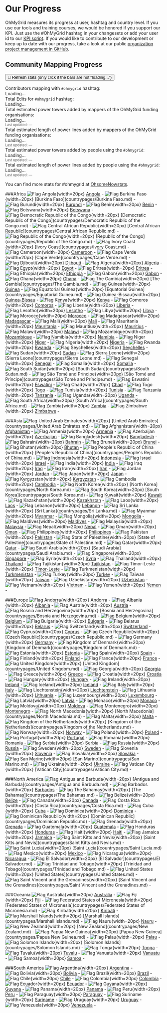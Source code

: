 <div class="page-headers">
<h1>Our Progress</h1>
</div>

OhMyGrid measures its progress at user, hashtag and country level. If you use our tools and training courses, we would be honored if you support our KPI. Just use the #OhMyGrid hashtag in your changesets or add your user id to our [KPI script](https://github.com/open-energy-transition/OhMyGrid/blob/main/.github/workflows/update-tower-count.yml). If you would like to contribute to our development or keep up to date with our progress, take a look at our public [organization project management in GitHub](https://github.com/orgs/open-energy-transition/projects).

<!-- Progress Bars Section -->
## **<div class="tools-header">Community Mapping Progress </div>**

<div class="progress-section"> 
   <button id="refresh-btn" style="margin-bottom:1rem;">
     🔄 Refresh stats (only click if the bars are not "loading...")
   </button>


  <div class="progress-item">
    <label>Contributors mapping with <code>#ohmygrid</code> hashtag:</label>
    <div class="progress"> <div class="progress-bar" id="contributors-bar" style="background-color: #28a745;"></div> </div>
    <span id="contributors-count">Loading…</span>
  </div>

  <div class="progress-item">
    <label>Total Edits for <code>#ohmygrid</code> hashtag:</label>
    <div class="progress">
      <div class="progress-bar" id="edits-bar" style="background-color: #28a745;"></div> </div>
    <span id="edits-count">Loading…</span>
  </div>

  <div class="progress-item">
    <label>Total estimated power towers added by mappers of the OhMyGrid funding organisations:</label>
    <div class="progress">
      <div class="progress-bar" id="tower-bar" style="background-color: #17a2b8;"></div>
    </div>
    <span id="tower-count">Loading…</span>
    <br>
    <span id="tower-updated" style="font-size:0.8em; color:#666">Last updated: —</span>
  </div>

  <div class="progress-item">
    <label>Total estimated length of power lines added by mappers of the OhMyGrid funding organisations:</label>
    <div class="progress">
      <div class="progress-bar" id="line-length-bar" style="background-color: #17a2b8;"></div>
    </div>
    <span id="line-length-count">Loading…</span><br>
    <span id="line-length-updated" style="font-size:0.8em; color:#666">
      Last updated: —
    </span>
  </div>

  <div class="progress-item">
    <label>Total estimated power towers added by people using the <code>#ohmygrid</code>:</label>
    <div class="progress">
      <div class="progress-bar" id="community-tower-bar" style="background-color: #28a745;"></div>
    </div>
    <span id="community-tower-count">Loading…</span>
    <br>
    <span id="community-tower-updated" style="font-size:0.8em; color:#666">Last updated: —</span>
  </div>

  <div class="progress-item">
    <label>Total estimated length of power lines added by people using the <code>#ohmygrid</code>:</label>
    <div class="progress">
      <div class="progress-bar" id="community-line-length-bar" style="background-color: #28a745;"></div>
    </div>
    <span id="community-line-length-count">Loading…</span><br>
    <span id="community-line-length-updated" style="font-size:0.8em; color:#666">
      Last updated: —
    </span>
  </div>

</div>


<script>

    // —— CONFIGURE THESE GOALS ——
  const CONTRIBUTORS_GOAL = 1;
  const EDITS_GOAL        = 10000;
  const TOWER_GOAL        = 10000;
  const LINE_LENGTH_GOAL = 5000;
  const COMMUNITY_TOWER_GOAL = 5000;
  const COMMUNITY_LINE_LENGTH_GOAL = 2500;
   // —— UPDATE Ohsome (#ohmygrid) ——
  async function updateOhsome() {
    const contribCountEl = document.getElementById('contributors-count');
    const editsCountEl   = document.getElementById('edits-count');
    const contribBar     = document.getElementById('contributors-bar');
    const editsBar       = document.getElementById('edits-bar');

    // set loading
    contribCountEl.textContent = 'Loading…';
    editsCountEl.textContent   = 'Loading…';
    contribBar.style.width     = '0%';
    editsBar.style.width       = '0%';

    try {
      const startDate = '2025-03-12T22:00:00Z';
      const endDate   = new Date().toISOString();
      const url       = `https://stats.now.ohsome.org/api/stats/ohmygrid?startdate=${startDate}&enddate=${endDate}`;

      const resp = await fetch(url);
      if (!resp.ok) throw new Error(resp.statusText);
      const data = await resp.json();

      // your payload is in data.result
      const users = data.result.users  ?? 0;
      const edits = data.result.edits  ?? 0;

      // write DOM
      contribCountEl.textContent = users.toLocaleString();
      editsCountEl.textContent   = edits.toLocaleString('en-US');

      contribBar.style.width = Math.min(100, users / CONTRIBUTORS_GOAL * 100) + '%';
      editsBar.style.width   = Math.min(100, edits / EDITS_GOAL        * 100) + '%';

      // cache
      localStorage.setItem('ohmygrid-ohsome', JSON.stringify({
        users, edits, ts: Date.now()
      }));
    }
    catch(err) {
      console.error('Ohsome error', err);
      contribCountEl.textContent = 'Error';
      editsCountEl.textContent   = 'Error';
    }
  }

 async function loadTowerCount() {
  const towerCountEl   = document.getElementById('tower-count');
  const towerBar       = document.getElementById('tower-bar');
  const towerUpdatedEl = document.getElementById('tower-updated');

  towerCountEl.textContent   = 'Loading…';
  towerBar.style.width       = '0%';
  towerUpdatedEl.textContent = 'Last updated: —';

  try {
    const resp = await fetch('/data/tower-count.json');
    if (!resp.ok) throw new Error(resp.statusText);
    const { towerCount: count, updated } = await resp.json();

    towerCountEl.textContent   = count.toLocaleString('en-US');
    towerBar.style.width       = Math.min(100, count / TOWER_GOAL * 100) + '%';
    towerUpdatedEl.textContent = `Last updated: ${new Date(updated).toLocaleString()}`;
  }
  catch(err) {
    console.error('Error loading tower count', err);
    towerCountEl.textContent = 'Error';
    towerUpdatedEl.textContent = '';
  }
}

async function loadLineLength() {
  const lengthEl      = document.getElementById('line-length-count');
  const lengthBar     = document.getElementById('line-length-bar');
  const updatedEl     = document.getElementById('line-length-updated');

  lengthEl.textContent   = 'Loading…';
  lengthBar.style.width  = '0%';
  updatedEl.textContent  = 'Last updated: —';

  try {
    const resp = await fetch('/data/line-length.json');
    if (!resp.ok) throw new Error(resp.statusText);
    const data = await resp.json();
    const { lengthKm, mediumHighVoltageKm, percentageOfMediumHigh, updated } = data;

    // Always show the length, even if percentage calculation failed
    let displayText = `${Math.round(lengthKm).toLocaleString('en-US')} km`;

   // Only add percentage if we have valid data
    if (percentageOfMediumHigh !== null && percentageOfMediumHigh !== undefined && mediumHighVoltageKm) {
      displayText += `<br><small style="color: #666; font-size: 0.85em;">${percentageOfMediumHigh}% of all high-voltage lines in OpenStreetMap (source: openinframap.org)</small>`;
    }

    lengthEl.innerHTML = displayText;
    lengthBar.style.width  = Math.min(100, lengthKm / LINE_LENGTH_GOAL * 100) + '%';
    updatedEl.textContent  = `Last updated: ${new Date(updated).toLocaleString()}`;
  } catch(err) {
    console.error('Error loading line length', err);
    lengthEl.textContent = 'Error';
    updatedEl.textContent = '';
  }
}

async function loadCommunityStats() {
  const towerCountEl = document.getElementById('community-tower-count');
  const towerBar = document.getElementById('community-tower-bar');
  const communityTowerUpdatedEl = document.getElementById('community-tower-updated'); // Correct ID for tower updated

  const lengthEl = document.getElementById('community-line-length-count');
  const lengthBar = document.getElementById('community-line-length-bar');
  const communityLineLengthUpdatedEl = document.getElementById('community-line-length-updated'); // Correct ID for line length updated

  // Set initial loading states
  towerCountEl.textContent = 'Loading…';
  towerBar.style.width = '0%';
  communityTowerUpdatedEl.textContent = 'Last updated: —';

  lengthEl.textContent = 'Loading…';
  lengthBar.style.width = '0%';
  communityLineLengthUpdatedEl.textContent = 'Last updated: —';

  try {
    const resp = await fetch('/data/community-stats.json');
    if (!resp.ok) throw new Error(resp.statusText);
    const data = await resp.json();

    // Correctly extract data based on your provided JSON structure
    const towerCount = data.towerCount ?? 0;
    const lengthKm = data.lengthKm ?? 0;
    const updated = data.updated;

    // Update Community Towers
    towerCountEl.textContent = towerCount.toLocaleString('en-US');
    towerBar.style.width = Math.min(100, towerCount / COMMUNITY_TOWER_GOAL * 100) + '%';
    communityTowerUpdatedEl.textContent = `Last updated: ${new Date(updated).toLocaleString()}`;

    // Update Community Line Length
    lengthEl.textContent = `${lengthKm.toLocaleString('en-US')} km`;
    lengthBar.style.width = Math.min(100, lengthKm / COMMUNITY_LINE_LENGTH_GOAL * 100) + '%';
    communityLineLengthUpdatedEl.textContent = `Last updated: ${new Date(updated).toLocaleString()}`;

    // Cache community stats
    localStorage.setItem('ohmygrid-community-stats', JSON.stringify({
      communityTowerCount: towerCount,
      communityLineLengthKm: lengthKm,
      updated: updated, // Store the actual updated timestamp from JSON
      ts: Date.now() // Store current time for cache age
    }));

  } catch (err) {
    console.error('Error loading community stats', err);
    // Change to 'Error' for clarity when something goes wrong fetching data
    towerCountEl.textContent = 'Error';
    lengthEl.textContent = 'Error';
    communityTowerUpdatedEl.textContent = ''; // Clear timestamp on error
    communityLineLengthUpdatedEl.textContent = ''; // Clear timestamp on error
  }
}


    // —— MAIN & CACHE HANDLING ——
  function attemptCacheLoad(id, maxAgeMs) {
    try {
      const raw = localStorage.getItem(id);
      if (!raw) return null;
      const { ts, ...rest } = JSON.parse(raw);
      if (Date.now() - ts > maxAgeMs) return null;
      return rest;
    }
    catch { return null; }
  }

  document.addEventListener('DOMContentLoaded', () => {
    // 1h cache
    const oneHour = 60*60*1000;

    // try Ohsome cache
    const oCache = attemptCacheLoad('ohmygrid-ohsome', oneHour);
    if (oCache) {
      // populate from cache
      document.getElementById('contributors-count').textContent = oCache.users.toLocaleString('en-US');
      document.getElementById('edits-count').textContent       = oCache.edits.toLocaleString('en-US');
      document.getElementById('contributors-bar').style.width = Math.min(100, oCache.users / CONTRIBUTORS_GOAL * 100) + '%';
      document.getElementById('edits-bar').style.width       = Math.min(100, oCache.edits / EDITS_GOAL * 100) + '%';
    } else {
      updateOhsome();
    }

    // try Towers cache
    const tCache = attemptCacheLoad('ohmygrid-towers', oneHour);
    if (tCache) {
      document.getElementById('tower-count').textContent = tCache.count.toLocaleString('en-US');
      document.getElementById('tower-bar').style.width   = Math.min(100, tCache.count / TOWER_GOAL * 100) + '%';
      document.getElementById('tower-updated').textContent = `Last updated: ${new Date(tCache.updated).toLocaleString()}`; // Populate updated from cache
    } else {
      loadTowerCount();
    }

    loadLineLength();

    // Try Community Stats cache
    const csCache = attemptCacheLoad('ohmygrid-community-stats', oneHour);
    if (csCache) {
      document.getElementById('community-tower-count').textContent = csCache.communityTowerCount.toLocaleString('en-US');
      document.getElementById('community-tower-bar').style.width = Math.min(100, csCache.communityTowerCount / COMMUNITY_TOWER_GOAL * 100) + '%';
      document.getElementById('community-tower-updated').textContent = `Last updated: ${new Date(csCache.updated).toLocaleString()}`;

      document.getElementById('community-line-length-count').textContent = `${csCache.communityLineLengthKm.toLocaleString('en-US')} km`;
      document.getElementById('community-line-length-bar').style.width = Math.min(100, csCache.communityLineLengthKm / COMMUNITY_LINE_LENGTH_GOAL * 100) + '%';
      document.getElementById('community-line-length-updated').textContent = `Last updated: ${new Date(csCache.updated).toLocaleString()}`;
    } else {
      loadCommunityStats();
    }


    // refresh button now refreshes both
    const btn = document.getElementById('refresh-btn');
    if (btn) {
      btn.addEventListener('click', () => {
        localStorage.removeItem('ohmygrid-ohsome');
        localStorage.removeItem('ohmygrid-towers');
        localStorage.removeItem('ohmygrid-line-length');
        localStorage.removeItem('ohmygrid-community-stats'); // Clear community stats cache
        updateOhsome();
        loadTowerCount();
        loadLineLength();
        loadCommunityStats(); // Also call community stats refresh
      });
    }
  });
</script>

You can find more stats for #ohmygrid at [OhsomeNowstats](https://stats.now.ohsome.org/dashboard#hashtag=ohmygrid&start=2025-03-12T22:00:00Z&end=2025-05-14T21:59:59Z&interval=P1M&countries=&topics=).

###Africa
![Flag Angola](http://commons.wikimedia.org/wiki/Special:FilePath/Flag%20of%20Angola.svg){width=20px} [Angola](countrypages/Angola.md) - 
![Flag Burkina Faso](http://commons.wikimedia.org/wiki/Special:FilePath/Flag%20of%20Burkina%20Faso.svg){width=20px} [Burkina Faso](countrypages/Burkina Faso.md) - 
![Flag Burundi](http://commons.wikimedia.org/wiki/Special:FilePath/Flag%20of%20Burundi.svg){width=20px} [Burundi](countrypages/Burundi.md) - 
![Flag Benin](http://commons.wikimedia.org/wiki/Special:FilePath/Flag%20of%20Benin.svg){width=20px} [Benin](countrypages/Benin.md) - 
![Flag Botswana](http://commons.wikimedia.org/wiki/Special:FilePath/Flag%20of%20Botswana.svg){width=20px} [Botswana](countrypages/Botswana.md) - 
![Flag Democratic Republic of the Congo](http://commons.wikimedia.org/wiki/Special:FilePath/Flag%20of%20the%20Democratic%20Republic%20of%20the%20Congo.svg){width=20px} [Democratic Republic of the Congo](countrypages/Democratic Republic of the Congo.md) - 
![Flag Central African Republic](http://commons.wikimedia.org/wiki/Special:FilePath/Flag%20of%20the%20Central%20African%20Republic.svg){width=20px} [Central African Republic](countrypages/Central African Republic.md) - 
![Flag Republic of the Congo](http://commons.wikimedia.org/wiki/Special:FilePath/Flag%20of%20the%20Republic%20of%20the%20Congo.svg){width=20px} [Republic of the Congo](countrypages/Republic of the Congo.md) - 
![Flag Ivory Coast](http://commons.wikimedia.org/wiki/Special:FilePath/Flag%20of%20C%C3%B4te%20d%27Ivoire.svg){width=20px} [Ivory Coast](countrypages/Ivory Coast.md) - 
![Flag Cameroon](http://commons.wikimedia.org/wiki/Special:FilePath/Flag%20of%20Cameroon.svg){width=20px} [Cameroon](countrypages/Cameroon.md) - 
![Flag Cape Verde](http://commons.wikimedia.org/wiki/Special:FilePath/Flag%20of%20Cape%20Verde.svg){width=20px} [Cape Verde](countrypages/Cape Verde.md) - 
![Flag Djibouti](http://commons.wikimedia.org/wiki/Special:FilePath/Flag%20of%20Djibouti.svg){width=20px} [Djibouti](countrypages/Djibouti.md) - 
![Flag Algeria](http://commons.wikimedia.org/wiki/Special:FilePath/Flag%20of%20Algeria.svg){width=20px} [Algeria](countrypages/Algeria.md) - 
![Flag Egypt](http://commons.wikimedia.org/wiki/Special:FilePath/Flag%20of%20Egypt.svg){width=20px} [Egypt](countrypages/Egypt.md) - 
![Flag Eritrea](http://commons.wikimedia.org/wiki/Special:FilePath/Flag%20of%20Eritrea.svg){width=20px} [Eritrea](countrypages/Eritrea.md) - 
![Flag Ethiopia](http://commons.wikimedia.org/wiki/Special:FilePath/Flag%20of%20Ethiopia.svg){width=20px} [Ethiopia](countrypages/Ethiopia.md) - 
![Flag Gabon](http://commons.wikimedia.org/wiki/Special:FilePath/Flag%20of%20Gabon.svg){width=20px} [Gabon](countrypages/Gabon.md) - 
![Flag Ghana](http://commons.wikimedia.org/wiki/Special:FilePath/Flag%20of%20Ghana.svg){width=20px} [Ghana](countrypages/Ghana.md) - 
![Flag The Gambia](http://commons.wikimedia.org/wiki/Special:FilePath/Flag%20of%20The%20Gambia.svg){width=20px} [The Gambia](countrypages/The Gambia.md) - 
![Flag Guinea](http://commons.wikimedia.org/wiki/Special:FilePath/Flag%20of%20Guinea.svg){width=20px} [Guinea](countrypages/Guinea.md) - 
![Flag Equatorial Guinea](http://commons.wikimedia.org/wiki/Special:FilePath/Flag%20of%20Equatorial%20Guinea.svg){width=20px} [Equatorial Guinea](countrypages/Equatorial Guinea.md) - 
![Flag Guinea-Bissau](http://commons.wikimedia.org/wiki/Special:FilePath/Flag%20of%20Guinea-Bissau.svg){width=20px} [Guinea-Bissau](countrypages/Guinea-Bissau.md) - 
![Flag Kenya](http://commons.wikimedia.org/wiki/Special:FilePath/Flag%20of%20Kenya.svg){width=20px} [Kenya](countrypages/Kenya.md) - 
![Flag Comoros](http://commons.wikimedia.org/wiki/Special:FilePath/Flag%20of%20the%20Comoros.svg){width=20px} [Comoros](countrypages/Comoros.md) - 
![Flag Liberia](http://commons.wikimedia.org/wiki/Special:FilePath/Flag%20of%20Liberia.svg){width=20px} [Liberia](countrypages/Liberia.md) - 
![Flag Lesotho](http://commons.wikimedia.org/wiki/Special:FilePath/Flag%20of%20Lesotho.svg){width=20px} [Lesotho](countrypages/Lesotho.md) - 
![Flag Libya](http://commons.wikimedia.org/wiki/Special:FilePath/Flag%20of%20Libya.svg){width=20px} [Libya](countrypages/Libya.md) - 
![Flag Morocco](http://commons.wikimedia.org/wiki/Special:FilePath/Flag%20of%20Morocco.svg){width=20px} [Morocco](countrypages/Morocco.md) - 
![Flag Madagascar](http://commons.wikimedia.org/wiki/Special:FilePath/Flag%20of%20Madagascar.svg){width=20px} [Madagascar](countrypages/Madagascar.md) - 
![Flag Mali](http://commons.wikimedia.org/wiki/Special:FilePath/Flag%20of%20Mali.svg){width=20px} [Mali](countrypages/Mali.md) - 
![Flag Mauritania](http://commons.wikimedia.org/wiki/Special:FilePath/Flag%20of%20Mauritania.svg){width=20px} [Mauritania](countrypages/Mauritania.md) - 
![Flag Mauritius](http://commons.wikimedia.org/wiki/Special:FilePath/Flag%20of%20Mauritius.svg){width=20px} [Mauritius](countrypages/Mauritius.md) - 
![Flag Malawi](http://commons.wikimedia.org/wiki/Special:FilePath/Flag%20of%20Malawi.svg){width=20px} [Malawi](countrypages/Malawi.md) - 
![Flag Mozambique](http://commons.wikimedia.org/wiki/Special:FilePath/Flag%20of%20Mozambique.svg){width=20px} [Mozambique](countrypages/Mozambique.md) - 
![Flag Namibia](http://commons.wikimedia.org/wiki/Special:FilePath/Flag%20of%20Namibia.svg){width=20px} [Namibia](countrypages/Namibia.md) - 
![Flag Niger](http://commons.wikimedia.org/wiki/Special:FilePath/Flag%20of%20Niger.svg){width=20px} [Niger](countrypages/Niger.md) - 
![Flag Nigeria](http://commons.wikimedia.org/wiki/Special:FilePath/Flag%20of%20Nigeria.svg){width=20px} [Nigeria](countrypages/Nigeria.md) - 
![Flag Rwanda](http://commons.wikimedia.org/wiki/Special:FilePath/Flag%20of%20Rwanda.svg){width=20px} [Rwanda](countrypages/Rwanda.md) - 
![Flag Seychelles](http://commons.wikimedia.org/wiki/Special:FilePath/Flag%20of%20Seychelles.svg){width=20px} [Seychelles](countrypages/Seychelles.md) - 
![Flag Sudan](http://commons.wikimedia.org/wiki/Special:FilePath/Flag%20of%20Sudan.svg){width=20px} [Sudan](countrypages/Sudan.md) - 
![Flag Sierra Leone](http://commons.wikimedia.org/wiki/Special:FilePath/Flag%20of%20Sierra%20Leone.svg){width=20px} [Sierra Leone](countrypages/Sierra Leone.md) - 
![Flag Senegal](http://commons.wikimedia.org/wiki/Special:FilePath/Flag%20of%20Senegal.svg){width=20px} [Senegal](countrypages/Senegal.md) - 
![Flag Somalia](http://commons.wikimedia.org/wiki/Special:FilePath/Flag%20of%20Somalia.svg){width=20px} [Somalia](countrypages/Somalia.md) - 
![Flag South Sudan](http://commons.wikimedia.org/wiki/Special:FilePath/Flag%20of%20South%20Sudan.svg){width=20px} [South Sudan](countrypages/South Sudan.md) - 
![Flag São Tomé and Príncipe](http://commons.wikimedia.org/wiki/Special:FilePath/Flag%20of%20S%C3%A3o%20Tom%C3%A9%20and%20Pr%C3%ADncipe.svg){width=20px} [São Tomé and Príncipe](countrypages/São Tomé and Príncipe.md) - 
![Flag Eswatini](http://commons.wikimedia.org/wiki/Special:FilePath/Flag%20of%20Eswatini.svg){width=20px} [Eswatini](countrypages/Eswatini.md) - 
![Flag Chad](http://commons.wikimedia.org/wiki/Special:FilePath/Flag%20of%20Chad.svg){width=20px} [Chad](countrypages/Chad.md) - 
![Flag Togo](http://commons.wikimedia.org/wiki/Special:FilePath/Flag%20of%20Togo%20%283-2%29.svg){width=20px} [Togo](countrypages/Togo.md) - 
![Flag Tunisia](http://commons.wikimedia.org/wiki/Special:FilePath/Flag%20of%20Tunisia.svg){width=20px} [Tunisia](countrypages/Tunisia.md) - 
![Flag Tanzania](http://commons.wikimedia.org/wiki/Special:FilePath/Flag%20of%20Tanzania.svg){width=20px} [Tanzania](countrypages/Tanzania.md) - 
![Flag Uganda](http://commons.wikimedia.org/wiki/Special:FilePath/Flag%20of%20Uganda.svg){width=20px} [Uganda](countrypages/Uganda.md) - 
![Flag South Africa](http://commons.wikimedia.org/wiki/Special:FilePath/Flag%20of%20South%20Africa.svg){width=20px} [South Africa](countrypages/South Africa.md) - 
![Flag Zambia](http://commons.wikimedia.org/wiki/Special:FilePath/Flag%20of%20Zambia.svg){width=20px} [Zambia](countrypages/Zambia.md) - 
![Flag Zimbabwe](http://commons.wikimedia.org/wiki/Special:FilePath/Flag%20of%20Zimbabwe.svg){width=20px} [Zimbabwe](countrypages/Zimbabwe.md) - 

###Asia
![Flag United Arab Emirates](http://commons.wikimedia.org/wiki/Special:FilePath/Flag%20of%20the%20United%20Arab%20Emirates.svg){width=20px} [United Arab Emirates](countrypages/United Arab Emirates.md) - 
![Flag Afghanistan](http://commons.wikimedia.org/wiki/Special:FilePath/Flag%20of%20the%20Taliban.svg){width=20px} [Afghanistan](countrypages/Afghanistan.md) - 
![Flag Armenia](http://commons.wikimedia.org/wiki/Special:FilePath/Flag%20of%20Armenia.svg){width=20px} [Armenia](countrypages/Armenia.md) - 
![Flag Azerbaijan](http://commons.wikimedia.org/wiki/Special:FilePath/Flag%20of%20Azerbaijan.svg){width=20px} [Azerbaijan](countrypages/Azerbaijan.md) - 
![Flag Bangladesh](http://commons.wikimedia.org/wiki/Special:FilePath/Flag%20of%20Bangladesh.svg){width=20px} [Bangladesh](countrypages/Bangladesh.md) - 
![Flag Bahrain](http://commons.wikimedia.org/wiki/Special:FilePath/Flag%20of%20Bahrain.svg){width=20px} [Bahrain](countrypages/Bahrain.md) - 
![Flag Brunei](http://commons.wikimedia.org/wiki/Special:FilePath/Flag%20of%20Brunei.svg){width=20px} [Brunei](countrypages/Brunei.md) - 
![Flag Bhutan](http://commons.wikimedia.org/wiki/Special:FilePath/Flag%20of%20Bhutan.svg){width=20px} [Bhutan](countrypages/Bhutan.md) - 
![Flag People's Republic of China](http://commons.wikimedia.org/wiki/Special:FilePath/Flag%20of%20the%20People%27s%20Republic%20of%20China.svg){width=20px} [People's Republic of China](countrypages/People's Republic of China.md) - 
![Flag Indonesia](http://commons.wikimedia.org/wiki/Special:FilePath/Flag%20of%20Indonesia.svg){width=20px} [Indonesia](countrypages/Indonesia.md) - 
![Flag Israel](http://commons.wikimedia.org/wiki/Special:FilePath/Flag%20of%20Israel.svg){width=20px} [Israel](countrypages/Israel.md) - 
![Flag India](http://commons.wikimedia.org/wiki/Special:FilePath/Flag%20of%20India.svg){width=20px} [India](countrypages/India.md) - 
![Flag Iraq](http://commons.wikimedia.org/wiki/Special:FilePath/Flag%20of%20Iraq.svg){width=20px} [Iraq](countrypages/Iraq.md) - 
![Flag Iran](http://commons.wikimedia.org/wiki/Special:FilePath/Flag%20of%20Iran.svg){width=20px} [Iran](countrypages/Iran.md) - 
![Flag Jordan](http://commons.wikimedia.org/wiki/Special:FilePath/Flag%20of%20Jordan.svg){width=20px} [Jordan](countrypages/Jordan.md) - 
![Flag Japan](http://commons.wikimedia.org/wiki/Special:FilePath/Flag%20of%20Japan.svg){width=20px} [Japan](countrypages/Japan.md) - 
![Flag Kyrgyzstan](http://commons.wikimedia.org/wiki/Special:FilePath/Flag%20of%20Kyrgyzstan.svg){width=20px} [Kyrgyzstan](countrypages/Kyrgyzstan.md) - 
![Flag Cambodia](http://commons.wikimedia.org/wiki/Special:FilePath/Flag%20of%20Cambodia.svg){width=20px} [Cambodia](countrypages/Cambodia.md) - 
![Flag North Korea](http://commons.wikimedia.org/wiki/Special:FilePath/Flag%20of%20North%20Korea.svg){width=20px} [North Korea](countrypages/North Korea.md) - 
![Flag South Korea](http://commons.wikimedia.org/wiki/Special:FilePath/Flag%20of%20South%20Korea.svg){width=20px} [South Korea](countrypages/South Korea.md) - 
![Flag Kuwait](http://commons.wikimedia.org/wiki/Special:FilePath/Flag%20of%20Kuwait.svg){width=20px} [Kuwait](countrypages/Kuwait.md) - 
![Flag Kazakhstan](http://commons.wikimedia.org/wiki/Special:FilePath/Flag%20of%20Kazakhstan.svg){width=20px} [Kazakhstan](countrypages/Kazakhstan.md) - 
![Flag Laos](http://commons.wikimedia.org/wiki/Special:FilePath/Flag%20of%20Laos.svg){width=20px} [Laos](countrypages/Laos.md) - 
![Flag Lebanon](http://commons.wikimedia.org/wiki/Special:FilePath/Flag%20of%20Lebanon.svg){width=20px} [Lebanon](countrypages/Lebanon.md) - 
![Flag Sri Lanka](http://commons.wikimedia.org/wiki/Special:FilePath/Flag%20of%20Sri%20Lanka.svg){width=20px} [Sri Lanka](countrypages/Sri Lanka.md) - 
![Flag Myanmar](http://commons.wikimedia.org/wiki/Special:FilePath/Flag%20of%20Myanmar.svg){width=20px} [Myanmar](countrypages/Myanmar.md) - 
![Flag Mongolia](http://commons.wikimedia.org/wiki/Special:FilePath/Flag%20of%20Mongolia.svg){width=20px} [Mongolia](countrypages/Mongolia.md) - 
![Flag Maldives](http://commons.wikimedia.org/wiki/Special:FilePath/Flag%20of%20Maldives.svg){width=20px} [Maldives](countrypages/Maldives.md) - 
![Flag Malaysia](http://commons.wikimedia.org/wiki/Special:FilePath/Flag%20of%20Malaysia.svg){width=20px} [Malaysia](countrypages/Malaysia.md) - 
![Flag Nepal](http://commons.wikimedia.org/wiki/Special:FilePath/Flag%20of%20Nepal.svg){width=20px} [Nepal](countrypages/Nepal.md) - 
![Flag Oman](http://commons.wikimedia.org/wiki/Special:FilePath/Flag%20of%20Oman.svg){width=20px} [Oman](countrypages/Oman.md) - 
![Flag Philippines](http://commons.wikimedia.org/wiki/Special:FilePath/Flag%20of%20the%20Philippines.svg){width=20px} [Philippines](countrypages/Philippines.md) - 
![Flag Pakistan](http://commons.wikimedia.org/wiki/Special:FilePath/Flag%20of%20Pakistan.svg){width=20px} [Pakistan](countrypages/Pakistan.md) - 
![Flag State of Palestine](http://commons.wikimedia.org/wiki/Special:FilePath/Flag%20of%20Palestine.svg){width=20px} [State of Palestine](countrypages/State of Palestine.md) - 
![Flag Qatar](http://commons.wikimedia.org/wiki/Special:FilePath/Flag%20of%20Qatar.svg){width=20px} [Qatar](countrypages/Qatar.md) - 
![Flag Saudi Arabia](http://commons.wikimedia.org/wiki/Special:FilePath/Flag%20of%20Saudi%20Arabia.svg){width=20px} [Saudi Arabia](countrypages/Saudi Arabia.md) - 
![Flag Singapore](http://commons.wikimedia.org/wiki/Special:FilePath/Flag%20of%20Singapore.svg){width=20px} [Singapore](countrypages/Singapore.md) - 
![Flag Syria](http://commons.wikimedia.org/wiki/Special:FilePath/Flag%20of%20Syria%20%282025-%29%20%28stars%20variant%29.svg){width=20px} [Syria](countrypages/Syria.md) - 
![Flag Thailand](http://commons.wikimedia.org/wiki/Special:FilePath/Flag%20of%20Thailand.svg){width=20px} [Thailand](countrypages/Thailand.md) - 
![Flag Tajikistan](http://commons.wikimedia.org/wiki/Special:FilePath/Flag%20of%20Tajikistan.svg){width=20px} [Tajikistan](countrypages/Tajikistan.md) - 
![Flag Timor-Leste](http://commons.wikimedia.org/wiki/Special:FilePath/Flag%20of%20East%20Timor.svg){width=20px} [Timor-Leste](countrypages/Timor-Leste.md) - 
![Flag Turkmenistan](http://commons.wikimedia.org/wiki/Special:FilePath/Flag%20of%20Turkmenistan.svg){width=20px} [Turkmenistan](countrypages/Turkmenistan.md) - 
![Flag Turkey](http://commons.wikimedia.org/wiki/Special:FilePath/Flag%20of%20Turkey.svg){width=20px} [Turkey](countrypages/Turkey.md) - 
![Flag Taiwan](http://commons.wikimedia.org/wiki/Special:FilePath/Flag%20of%20the%20Republic%20of%20China.svg){width=20px} [Taiwan](countrypages/Taiwan.md) - 
![Flag Uzbekistan](http://commons.wikimedia.org/wiki/Special:FilePath/Flag%20of%20Uzbekistan.svg){width=20px} [Uzbekistan](countrypages/Uzbekistan.md) - 
![Flag Vietnam](http://commons.wikimedia.org/wiki/Special:FilePath/Flag%20of%20Vietnam.svg){width=20px} [Vietnam](countrypages/Vietnam.md) - 
![Flag Yemen](http://commons.wikimedia.org/wiki/Special:FilePath/Flag%20of%20Yemen.svg){width=20px} [Yemen](countrypages/Yemen.md) - 

###Europe
![Flag Andorra](http://commons.wikimedia.org/wiki/Special:FilePath/Flag%20of%20Andorra.svg){width=20px} [Andorra](countrypages/Andorra.md) - 
![Flag Albania](http://commons.wikimedia.org/wiki/Special:FilePath/Flag%20of%20Albania.svg){width=20px} [Albania](countrypages/Albania.md) - 
![Flag Austria](http://commons.wikimedia.org/wiki/Special:FilePath/Flag%20of%20Austria.svg){width=20px} [Austria](countrypages/Austria.md) - 
![Flag Bosnia and Herzegovina](http://commons.wikimedia.org/wiki/Special:FilePath/Flag%20of%20Bosnia%20and%20Herzegovina.svg){width=20px} [Bosnia and Herzegovina](countrypages/Bosnia and Herzegovina.md) - 
![Flag Belgium](http://commons.wikimedia.org/wiki/Special:FilePath/Flag%20of%20Belgium.svg){width=20px} [Belgium](countrypages/Belgium.md) - 
![Flag Bulgaria](http://commons.wikimedia.org/wiki/Special:FilePath/Flag%20of%20Bulgaria.svg){width=20px} [Bulgaria](countrypages/Bulgaria.md) - 
![Flag Belarus](http://commons.wikimedia.org/wiki/Special:FilePath/Flag%20of%20Belarus.svg){width=20px} [Belarus](countrypages/Belarus.md) - 
![Flag Switzerland](http://commons.wikimedia.org/wiki/Special:FilePath/Flag%20of%20Switzerland.svg){width=20px} [Switzerland](countrypages/Switzerland.md) - 
![Flag Cyprus](http://commons.wikimedia.org/wiki/Special:FilePath/Flag%20of%20Cyprus.svg){width=20px} [Cyprus](countrypages/Cyprus.md) - 
![Flag Czech Republic](http://commons.wikimedia.org/wiki/Special:FilePath/Flag%20of%20the%20Czech%20Republic.svg){width=20px} [Czech Republic](countrypages/Czech Republic.md) - 
![Flag Germany](http://commons.wikimedia.org/wiki/Special:FilePath/Flag%20of%20Germany.svg){width=20px} [Germany](countrypages/Germany.md) - 
![Flag Kingdom of Denmark](http://commons.wikimedia.org/wiki/Special:FilePath/Flag%20of%20Denmark.svg){width=20px} [Kingdom of Denmark](countrypages/Kingdom of Denmark.md) - 
![Flag Estonia](http://commons.wikimedia.org/wiki/Special:FilePath/Flag%20of%20Estonia.svg){width=20px} [Estonia](countrypages/Estonia.md) - 
![Flag Spain](http://commons.wikimedia.org/wiki/Special:FilePath/Flag%20of%20Spain.svg){width=20px} [Spain](countrypages/Spain.md) - 
![Flag Finland](http://commons.wikimedia.org/wiki/Special:FilePath/Flag%20of%20Finland.svg){width=20px} [Finland](countrypages/Finland.md) - 
![Flag France](http://commons.wikimedia.org/wiki/Special:FilePath/Flag%20of%20France.svg){width=20px} [France](countrypages/France.md) - 
![Flag United Kingdom](http://commons.wikimedia.org/wiki/Special:FilePath/Flag%20of%20the%20United%20Kingdom%20%283-5%29.svg){width=20px} [United Kingdom](countrypages/United Kingdom.md) - 
![Flag Georgia](http://commons.wikimedia.org/wiki/Special:FilePath/Flag%20of%20Georgia.svg){width=20px} [Georgia](countrypages/Georgia.md) - 
![Flag Greece](http://commons.wikimedia.org/wiki/Special:FilePath/Flag%20of%20Greece.svg){width=20px} [Greece](countrypages/Greece.md) - 
![Flag Croatia](http://commons.wikimedia.org/wiki/Special:FilePath/Flag%20of%20Croatia.svg){width=20px} [Croatia](countrypages/Croatia.md) - 
![Flag Hungary](http://commons.wikimedia.org/wiki/Special:FilePath/Flag%20of%20Hungary.svg){width=20px} [Hungary](countrypages/Hungary.md) - 
![Flag Ireland](http://commons.wikimedia.org/wiki/Special:FilePath/Flag%20of%20Ireland.svg){width=20px} [Ireland](countrypages/Ireland.md) - 
![Flag Iceland](http://commons.wikimedia.org/wiki/Special:FilePath/Flag%20of%20Iceland.svg){width=20px} [Iceland](countrypages/Iceland.md) - 
![Flag Italy](http://commons.wikimedia.org/wiki/Special:FilePath/Flag%20of%20Italy.svg){width=20px} [Italy](countrypages/Italy.md) - 
![Flag Liechtenstein](http://commons.wikimedia.org/wiki/Special:FilePath/Flag%20of%20Liechtenstein.svg){width=20px} [Liechtenstein](countrypages/Liechtenstein.md) - 
![Flag Lithuania](http://commons.wikimedia.org/wiki/Special:FilePath/Flag%20of%20Lithuania.svg){width=20px} [Lithuania](countrypages/Lithuania.md) - 
![Flag Luxembourg](http://commons.wikimedia.org/wiki/Special:FilePath/Flag%20of%20Luxembourg.svg){width=20px} [Luxembourg](countrypages/Luxembourg.md) - 
![Flag Latvia](http://commons.wikimedia.org/wiki/Special:FilePath/Flag%20of%20Latvia.svg){width=20px} [Latvia](countrypages/Latvia.md) - 
![Flag Monaco](http://commons.wikimedia.org/wiki/Special:FilePath/Flag%20of%20Monaco.svg){width=20px} [Monaco](countrypages/Monaco.md) - 
![Flag Moldova](http://commons.wikimedia.org/wiki/Special:FilePath/Flag%20of%20Moldova.svg){width=20px} [Moldova](countrypages/Moldova.md) - 
![Flag Montenegro](http://commons.wikimedia.org/wiki/Special:FilePath/Flag%20of%20Montenegro.svg){width=20px} [Montenegro](countrypages/Montenegro.md) - 
![Flag North Macedonia](http://commons.wikimedia.org/wiki/Special:FilePath/Flag%20of%20North%20Macedonia.svg){width=20px} [North Macedonia](countrypages/North Macedonia.md) - 
![Flag Malta](http://commons.wikimedia.org/wiki/Special:FilePath/Flag%20of%20Malta.svg){width=20px} [Malta](countrypages/Malta.md) - 
![Flag Kingdom of the Netherlands](http://commons.wikimedia.org/wiki/Special:FilePath/Flag%20of%20the%20Netherlands.svg){width=20px} [Kingdom of the Netherlands](countrypages/Kingdom of the Netherlands.md) - 
![Flag Norway](http://commons.wikimedia.org/wiki/Special:FilePath/Flag%20of%20Norway.svg){width=20px} [Norway](countrypages/Norway.md) - 
![Flag Poland](http://commons.wikimedia.org/wiki/Special:FilePath/Flag%20of%20Poland.svg){width=20px} [Poland](countrypages/Poland.md) - 
![Flag Portugal](http://commons.wikimedia.org/wiki/Special:FilePath/Flag%20of%20Portugal.svg){width=20px} [Portugal](countrypages/Portugal.md) - 
![Flag Romania](http://commons.wikimedia.org/wiki/Special:FilePath/Flag%20of%20Romania.svg){width=20px} [Romania](countrypages/Romania.md) - 
![Flag Serbia](http://commons.wikimedia.org/wiki/Special:FilePath/Flag%20of%20Serbia.svg){width=20px} [Serbia](countrypages/Serbia.md) - 
![Flag Russia](http://commons.wikimedia.org/wiki/Special:FilePath/Flag%20of%20Russia.svg){width=20px} [Russia](countrypages/Russia.md) - 
![Flag Sweden](http://commons.wikimedia.org/wiki/Special:FilePath/Flag%20of%20Sweden.svg){width=20px} [Sweden](countrypages/Sweden.md) - 
![Flag Slovenia](http://commons.wikimedia.org/wiki/Special:FilePath/Flag%20of%20Slovenia.svg){width=20px} [Slovenia](countrypages/Slovenia.md) - 
![Flag Slovakia](http://commons.wikimedia.org/wiki/Special:FilePath/Flag%20of%20Slovakia.svg){width=20px} [Slovakia](countrypages/Slovakia.md) - 
![Flag San Marino](http://commons.wikimedia.org/wiki/Special:FilePath/Flag%20of%20San%20Marino.svg){width=20px} [San Marino](countrypages/San Marino.md) - 
![Flag Ukraine](http://commons.wikimedia.org/wiki/Special:FilePath/Flag%20of%20Ukraine.svg){width=20px} [Ukraine](countrypages/Ukraine.md) - 
![Flag Vatican City](http://commons.wikimedia.org/wiki/Special:FilePath/Flag%20of%20Vatican%20City%20%282023%E2%80%93present%29.svg){width=20px} [Vatican City](countrypages/Vatican City.md) - 

###North America
![Flag Antigua and Barbuda](http://commons.wikimedia.org/wiki/Special:FilePath/Flag%20of%20Antigua%20and%20Barbuda.svg){width=20px} [Antigua and Barbuda](countrypages/Antigua and Barbuda.md) - 
![Flag Barbados](http://commons.wikimedia.org/wiki/Special:FilePath/Flag%20of%20Barbados.svg){width=20px} [Barbados](countrypages/Barbados.md) - 
![Flag The Bahamas](http://commons.wikimedia.org/wiki/Special:FilePath/Flag%20of%20the%20Bahamas.svg){width=20px} [The Bahamas](countrypages/The Bahamas.md) - 
![Flag Belize](http://commons.wikimedia.org/wiki/Special:FilePath/Flag%20of%20Belize.svg){width=20px} [Belize](countrypages/Belize.md) - 
![Flag Canada](http://commons.wikimedia.org/wiki/Special:FilePath/Flag%20of%20Canada%20%28Pantone%29.svg){width=20px} [Canada](countrypages/Canada.md) - 
![Flag Costa Rica](http://commons.wikimedia.org/wiki/Special:FilePath/Flag%20of%20Costa%20Rica.svg){width=20px} [Costa Rica](countrypages/Costa Rica.md) - 
![Flag Cuba](http://commons.wikimedia.org/wiki/Special:FilePath/Flag%20of%20Cuba.svg){width=20px} [Cuba](countrypages/Cuba.md) - 
![Flag Dominica](http://commons.wikimedia.org/wiki/Special:FilePath/Flag%20of%20Dominica.svg){width=20px} [Dominica](countrypages/Dominica.md) - 
![Flag Dominican Republic](http://commons.wikimedia.org/wiki/Special:FilePath/Flag%20of%20the%20Dominican%20Republic.svg){width=20px} [Dominican Republic](countrypages/Dominican Republic.md) - 
![Flag Grenada](http://commons.wikimedia.org/wiki/Special:FilePath/Flag%20of%20Grenada.svg){width=20px} [Grenada](countrypages/Grenada.md) - 
![Flag Guatemala](http://commons.wikimedia.org/wiki/Special:FilePath/Flag%20of%20Guatemala.svg){width=20px} [Guatemala](countrypages/Guatemala.md) - 
![Flag Honduras](http://commons.wikimedia.org/wiki/Special:FilePath/Flag%20of%20Honduras%20%282022-%29.svg){width=20px} [Honduras](countrypages/Honduras.md) - 
![Flag Haiti](http://commons.wikimedia.org/wiki/Special:FilePath/Flag%20of%20Haiti.svg){width=20px} [Haiti](countrypages/Haiti.md) - 
![Flag Jamaica](http://commons.wikimedia.org/wiki/Special:FilePath/Flag%20of%20Jamaica.svg){width=20px} [Jamaica](countrypages/Jamaica.md) - 
![Flag Saint Kitts and Nevis](http://commons.wikimedia.org/wiki/Special:FilePath/Flag%20of%20Saint%20Kitts%20and%20Nevis.svg){width=20px} [Saint Kitts and Nevis](countrypages/Saint Kitts and Nevis.md) - 
![Flag Saint Lucia](http://commons.wikimedia.org/wiki/Special:FilePath/Flag%20of%20Saint%20Lucia.svg){width=20px} [Saint Lucia](countrypages/Saint Lucia.md) - 
![Flag Mexico](http://commons.wikimedia.org/wiki/Special:FilePath/Flag%20of%20Mexico.svg){width=20px} [Mexico](countrypages/Mexico.md) - 
![Flag Nicaragua](http://commons.wikimedia.org/wiki/Special:FilePath/Flag%20of%20Nicaragua.svg){width=20px} [Nicaragua](countrypages/Nicaragua.md) - 
![Flag El Salvador](http://commons.wikimedia.org/wiki/Special:FilePath/Flag%20of%20El%20Salvador.svg){width=20px} [El Salvador](countrypages/El Salvador.md) - 
![Flag Trinidad and Tobago](http://commons.wikimedia.org/wiki/Special:FilePath/Flag%20of%20Trinidad%20and%20Tobago.svg){width=20px} [Trinidad and Tobago](countrypages/Trinidad and Tobago.md) - 
![Flag United States](http://commons.wikimedia.org/wiki/Special:FilePath/Flag%20of%20the%20United%20States.svg){width=20px} [United States](countrypages/United States.md) - 
![Flag Saint Vincent and the Grenadines](http://commons.wikimedia.org/wiki/Special:FilePath/Flag%20of%20Saint%20Vincent%20and%20the%20Grenadines.svg){width=20px} [Saint Vincent and the Grenadines](countrypages/Saint Vincent and the Grenadines.md) - 

###Oceania
![Flag Australia](http://commons.wikimedia.org/wiki/Special:FilePath/Flag%20of%20Australia%20%28converted%29.svg){width=20px} [Australia](countrypages/Australia.md) - 
![Flag Fiji](http://commons.wikimedia.org/wiki/Special:FilePath/Flag%20of%20Fiji.svg){width=20px} [Fiji](countrypages/Fiji.md) - 
![Flag Federated States of Micronesia](http://commons.wikimedia.org/wiki/Special:FilePath/Flag%20of%20the%20Federated%20States%20of%20Micronesia.svg){width=20px} [Federated States of Micronesia](countrypages/Federated States of Micronesia.md) - 
![Flag Kiribati](http://commons.wikimedia.org/wiki/Special:FilePath/Flag%20of%20Kiribati.svg){width=20px} [Kiribati](countrypages/Kiribati.md) - 
![Flag Marshall Islands](http://commons.wikimedia.org/wiki/Special:FilePath/Flag%20of%20the%20Marshall%20Islands.svg){width=20px} [Marshall Islands](countrypages/Marshall Islands.md) - 
![Flag Nauru](http://commons.wikimedia.org/wiki/Special:FilePath/Flag%20of%20Nauru.svg){width=20px} [Nauru](countrypages/Nauru.md) - 
![Flag New Zealand](http://commons.wikimedia.org/wiki/Special:FilePath/Flag%20of%20New%20Zealand.svg){width=20px} [New Zealand](countrypages/New Zealand.md) - 
![Flag Papua New Guinea](http://commons.wikimedia.org/wiki/Special:FilePath/Flag%20of%20Papua%20New%20Guinea.svg){width=20px} [Papua New Guinea](countrypages/Papua New Guinea.md) - 
![Flag Palau](http://commons.wikimedia.org/wiki/Special:FilePath/Flag%20of%20Palau.svg){width=20px} [Palau](countrypages/Palau.md) - 
![Flag Solomon Islands](http://commons.wikimedia.org/wiki/Special:FilePath/Flag%20of%20the%20Solomon%20Islands.svg){width=20px} [Solomon Islands](countrypages/Solomon Islands.md) - 
![Flag Tonga](http://commons.wikimedia.org/wiki/Special:FilePath/Flag%20of%20Tonga.svg){width=20px} [Tonga](countrypages/Tonga.md) - 
![Flag Tuvalu](http://commons.wikimedia.org/wiki/Special:FilePath/Flag%20of%20Tuvalu.svg){width=20px} [Tuvalu](countrypages/Tuvalu.md) - 
![Flag Vanuatu](http://commons.wikimedia.org/wiki/Special:FilePath/Flag%20of%20Vanuatu.svg){width=20px} [Vanuatu](countrypages/Vanuatu.md) - 
![Flag Samoa](http://commons.wikimedia.org/wiki/Special:FilePath/Flag%20of%20Samoa.svg){width=20px} [Samoa](countrypages/Samoa.md) - 

###South America
![Flag Argentina](http://commons.wikimedia.org/wiki/Special:FilePath/Flag%20of%20Argentina.svg){width=20px} [Argentina](countrypages/Argentina.md) - 
![Flag Bolivia](http://commons.wikimedia.org/wiki/Special:FilePath/Flag%20of%20Bolivia.svg){width=20px} [Bolivia](countrypages/Bolivia.md) - 
![Flag Brazil](http://commons.wikimedia.org/wiki/Special:FilePath/Flag%20of%20Brazil.svg){width=20px} [Brazil](countrypages/Brazil.md) - 
![Flag Chile](http://commons.wikimedia.org/wiki/Special:FilePath/Flag%20of%20Chile.svg){width=20px} [Chile](countrypages/Chile.md) - 
![Flag Colombia](http://commons.wikimedia.org/wiki/Special:FilePath/Flag%20of%20Colombia.svg){width=20px} [Colombia](countrypages/Colombia.md) - 
![Flag Ecuador](http://commons.wikimedia.org/wiki/Special:FilePath/Flag%20of%20Ecuador.svg){width=20px} [Ecuador](countrypages/Ecuador.md) - 
![Flag Guyana](http://commons.wikimedia.org/wiki/Special:FilePath/Flag%20of%20Guyana.svg){width=20px} [Guyana](countrypages/Guyana.md) - 
![Flag Panama](http://commons.wikimedia.org/wiki/Special:FilePath/Flag%20of%20Panama.svg){width=20px} [Panama](countrypages/Panama.md) - 
![Flag Peru](http://commons.wikimedia.org/wiki/Special:FilePath/Flag%20of%20Peru.svg){width=20px} [Peru](countrypages/Peru.md) - 
![Flag Paraguay](http://commons.wikimedia.org/wiki/Special:FilePath/Flag%20of%20Paraguay.svg){width=20px} [Paraguay](countrypages/Paraguay.md) - 
![Flag Suriname](http://commons.wikimedia.org/wiki/Special:FilePath/Flag%20of%20Suriname.svg){width=20px} [Suriname](countrypages/Suriname.md) - 
![Flag Uruguay](http://commons.wikimedia.org/wiki/Special:FilePath/Flag%20of%20Uruguay.svg){width=20px} [Uruguay](countrypages/Uruguay.md) - 
![Flag Venezuela](http://commons.wikimedia.org/wiki/Special:FilePath/Flag%20of%20Venezuela.svg){width=20px} [Venezuela](countrypages/Venezuela.md) - 
